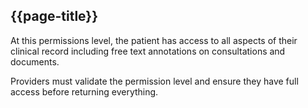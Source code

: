 ## {{page-title}}

At this permissions level, the patient has access to all aspects of their clinical record including free text annotations on consultations and documents.

Providers must validate the permission level and ensure they have full access before returning everything.